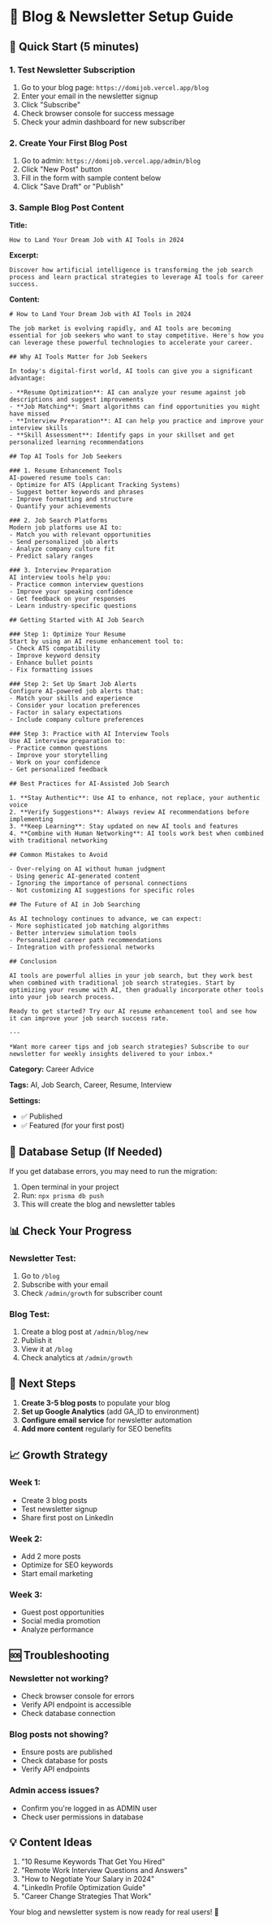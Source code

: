 # 📝 Blog & Newsletter Setup Guide

## 🚀 Quick Start (5 minutes)

### 1. **Test Newsletter Subscription**
1. Go to your blog page: `https://domijob.vercel.app/blog`
2. Enter your email in the newsletter signup
3. Click "Subscribe"
4. Check browser console for success message
5. Check your admin dashboard for new subscriber

### 2. **Create Your First Blog Post**
1. Go to admin: `https://domijob.vercel.app/admin/blog`
2. Click "New Post" button
3. Fill in the form with sample content below
4. Click "Save Draft" or "Publish"

### 3. **Sample Blog Post Content**

**Title:** 
```
How to Land Your Dream Job with AI Tools in 2024
```

**Excerpt:**
```
Discover how artificial intelligence is transforming the job search process and learn practical strategies to leverage AI tools for career success.
```

**Content:**
```
# How to Land Your Dream Job with AI Tools in 2024

The job market is evolving rapidly, and AI tools are becoming essential for job seekers who want to stay competitive. Here's how you can leverage these powerful technologies to accelerate your career.

## Why AI Tools Matter for Job Seekers

In today's digital-first world, AI tools can give you a significant advantage:

- **Resume Optimization**: AI can analyze your resume against job descriptions and suggest improvements
- **Job Matching**: Smart algorithms can find opportunities you might have missed
- **Interview Preparation**: AI can help you practice and improve your interview skills
- **Skill Assessment**: Identify gaps in your skillset and get personalized learning recommendations

## Top AI Tools for Job Seekers

### 1. Resume Enhancement Tools
AI-powered resume tools can:
- Optimize for ATS (Applicant Tracking Systems)
- Suggest better keywords and phrases
- Improve formatting and structure
- Quantify your achievements

### 2. Job Search Platforms
Modern job platforms use AI to:
- Match you with relevant opportunities
- Send personalized job alerts
- Analyze company culture fit
- Predict salary ranges

### 3. Interview Preparation
AI interview tools help you:
- Practice common interview questions
- Improve your speaking confidence
- Get feedback on your responses
- Learn industry-specific questions

## Getting Started with AI Job Search

### Step 1: Optimize Your Resume
Start by using an AI resume enhancement tool to:
- Check ATS compatibility
- Improve keyword density
- Enhance bullet points
- Fix formatting issues

### Step 2: Set Up Smart Job Alerts
Configure AI-powered job alerts that:
- Match your skills and experience
- Consider your location preferences
- Factor in salary expectations
- Include company culture preferences

### Step 3: Practice with AI Interview Tools
Use AI interview preparation to:
- Practice common questions
- Improve your storytelling
- Work on your confidence
- Get personalized feedback

## Best Practices for AI-Assisted Job Search

1. **Stay Authentic**: Use AI to enhance, not replace, your authentic voice
2. **Verify Suggestions**: Always review AI recommendations before implementing
3. **Keep Learning**: Stay updated on new AI tools and features
4. **Combine with Human Networking**: AI tools work best when combined with traditional networking

## Common Mistakes to Avoid

- Over-relying on AI without human judgment
- Using generic AI-generated content
- Ignoring the importance of personal connections
- Not customizing AI suggestions for specific roles

## The Future of AI in Job Searching

As AI technology continues to advance, we can expect:
- More sophisticated job matching algorithms
- Better interview simulation tools
- Personalized career path recommendations
- Integration with professional networks

## Conclusion

AI tools are powerful allies in your job search, but they work best when combined with traditional job search strategies. Start by optimizing your resume with AI, then gradually incorporate other tools into your job search process.

Ready to get started? Try our AI resume enhancement tool and see how it can improve your job search success rate.

---

*Want more career tips and job search strategies? Subscribe to our newsletter for weekly insights delivered to your inbox.*
```

**Category:** Career Advice

**Tags:** AI, Job Search, Career, Resume, Interview

**Settings:**
- ✅ Published
- ✅ Featured (for your first post)

## 🔧 Database Setup (If Needed)

If you get database errors, you may need to run the migration:

1. Open terminal in your project
2. Run: `npx prisma db push`
3. This will create the blog and newsletter tables

## 📊 Check Your Progress

### Newsletter Test:
1. Go to `/blog`
2. Subscribe with your email
3. Check `/admin/growth` for subscriber count

### Blog Test:
1. Create a blog post at `/admin/blog/new`
2. Publish it
3. View it at `/blog`
4. Check analytics at `/admin/growth`

## 🎯 Next Steps

1. **Create 3-5 blog posts** to populate your blog
2. **Set up Google Analytics** (add GA_ID to environment)
3. **Configure email service** for newsletter automation
4. **Add more content** regularly for SEO benefits

## 📈 Growth Strategy

### Week 1:
- Create 3 blog posts
- Test newsletter signup
- Share first post on LinkedIn

### Week 2:
- Add 2 more posts
- Optimize for SEO keywords
- Start email marketing

### Week 3:
- Guest post opportunities
- Social media promotion
- Analyze performance

## 🆘 Troubleshooting

### Newsletter not working?
- Check browser console for errors
- Verify API endpoint is accessible
- Check database connection

### Blog posts not showing?
- Ensure posts are published
- Check database for posts
- Verify API endpoints

### Admin access issues?
- Confirm you're logged in as ADMIN user
- Check user permissions in database

## 💡 Content Ideas

1. "10 Resume Keywords That Get You Hired"
2. "Remote Work Interview Questions and Answers"
3. "How to Negotiate Your Salary in 2024"
4. "LinkedIn Profile Optimization Guide"
5. "Career Change Strategies That Work"

Your blog and newsletter system is now ready for real users! 🚀
